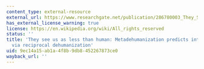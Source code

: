 ```yaml
---
content_type: external-resource
external_url: https://www.researchgate.net/publication/286780003_They_See_Us_As_Less_Than_Human_Meta-Dehumanization_Predicts_Intergroup_Conflict_Via_Reciprocal_Dehumanization
has_external_license_warning: true
license: https://en.wikipedia.org/wiki/All_rights_reserved
status: ''
title: 'They see us as less than human: Metadehumanization predicts intergroup conflict
  via reciprocal dehumanization'
uid: 9ec14a15-ab1a-4f8b-9db8-452267873ce0
wayback_url: ''
---
```

